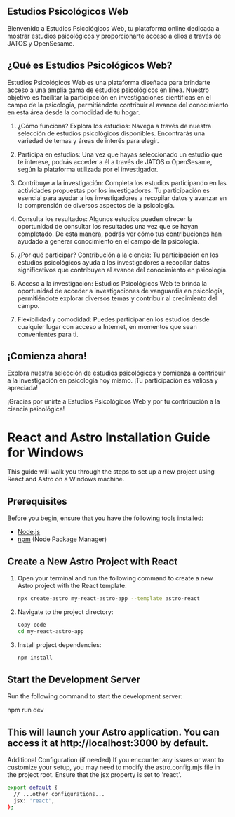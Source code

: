 ## Estudios Psicológicos Web
Bienvenido a Estudios Psicológicos Web, tu plataforma online dedicada a mostrar estudios psicológicos y proporcionarte acceso a ellos a través de JATOS y OpenSesame.

## ¿Qué es Estudios Psicológicos Web?
Estudios Psicológicos Web es una plataforma diseñada para brindarte acceso a una amplia gama de estudios psicológicos en línea. Nuestro objetivo es facilitar la participación en investigaciones científicas en el campo de la psicología, permitiéndote contribuir al avance del conocimiento en esta área desde la comodidad de tu hogar.

1. ¿Cómo funciona?
Explora los estudios: Navega a través de nuestra selección de estudios psicológicos disponibles. Encontrarás una variedad de temas y áreas de interés para elegir.

1. Participa en estudios: 
Una vez que hayas seleccionado un estudio que te interese, podrás acceder a él a través de JATOS o OpenSesame, según la plataforma utilizada por el investigador.

1. Contribuye a la investigación: 
Completa los estudios participando en las actividades propuestas por los investigadores. Tu participación es esencial para ayudar a los investigadores a recopilar datos y avanzar en la comprensión de diversos aspectos de la psicología.

1. Consulta los resultados: 
Algunos estudios pueden ofrecer la oportunidad de consultar los resultados una vez que se hayan completado. De esta manera, podrás ver cómo tus contribuciones han ayudado a generar conocimiento en el campo de la psicología.

1. ¿Por qué participar?
Contribución a la ciencia: Tu participación en los estudios psicológicos ayuda a los investigadores a recopilar datos significativos que contribuyen al avance del conocimiento en psicología.

1. Acceso a la investigación: 
Estudios Psicológicos Web te brinda la oportunidad de acceder a investigaciones de vanguardia en psicología, permitiéndote explorar diversos temas y contribuir al crecimiento del campo.

1. Flexibilidad y comodidad: 
Puedes participar en los estudios desde cualquier lugar con acceso a Internet, en momentos que sean convenientes para ti.

## ¡Comienza ahora!
Explora nuestra selección de estudios psicológicos y comienza a contribuir a la investigación en psicología hoy mismo. ¡Tu participación es valiosa y apreciada!

¡Gracias por unirte a Estudios Psicológicos Web y por tu contribución a la ciencia psicológica!

# React and Astro Installation Guide for Windows

This guide will walk you through the steps to set up a new project using React and Astro on a Windows machine.

## Prerequisites

Before you begin, ensure that you have the following tools installed:

- [Node.js](https://nodejs.org/)
- [npm](https://www.npmjs.com/) (Node Package Manager)

## Create a New Astro Project with React

1. Open your terminal and run the following command to create a new Astro project with the React template:

   ```bash
   npx create-astro my-react-astro-app --template astro-react
1. Navigate to the project directory:

   ```bash
   Copy code
   cd my-react-astro-app

2. Install project dependencies:

   ```bash
   npm install

## Start the Development Server
Run the following command to start the development server:

npm run dev

## This will launch your Astro application. You can access it at http://localhost:3000 by default.

Additional Configuration (if needed)
If you encounter any issues or want to customize your setup, you may need to modify the astro.config.mjs file in the project root. Ensure that the jsx property is set to 'react'.

   ```bash
   export default {
     // ...other configurations...
     jsx: 'react',
   };

